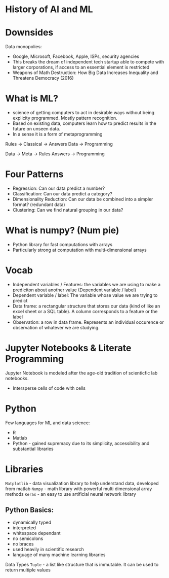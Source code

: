# History of AI and ML

# Downsides
Data monopolies:
- Google, Microsoft, Facebook, Apple, ISPs, security agencies
- This breaks the dream of independent tech startup able to compete with larger corporations, if access to an essential element is restricted
- Weapons of Math Destruction: How Big Data Increases Inequality and Threatens Democracy (2016)

# What is ML?
- science of getting computers to act in desirable ways without being explicity programmed.  Mostly pattern recognition.
- Based on existing data, computers learn how to predict results in the future on unseen data.
- In a sense it is a form of metaprogramming

Rules ->  Classical -> Answers
Data ->  Programming

Data ->       Meta      -> Rules
Answers ->  Programming

# Four Patterns
- Regression: Can our data predict a number?
- Classification: Can our data predict a category?
- Dimensionality Reduction: Can our data be combined into a simpler format? (redundant data)
- Clustering: Can we find natural grouping in our data?

# What is numpy? (Num pie)
- Python library for fast computations with arrays
- Particularly strong at computation with multi-dimensional arrays

# Vocab
- Independent variables / Features: the variables we are using to make a prediciton about another value (Dependent variable / label)
- Dependent variable / label: The variable whose value we are trying to predict
- Data frame: a rectangular structure that stores our data (kind of like an excel sheet or a SQL table). A column corresponds to a feature or the label
- Observation: a row in data frame.  Represents an individual occurence or observation of whatever we are studying.

# Jupyter Notebooks & Literate Programming
Jupyter Notebook is modeled after the age-old tradition of scienticfic lab notebooks.

- Intersperse cells of code with cells

# Python
Few languages for ML and data science:
- R
- Matlab
- Python - gained supremacy due to its simplicity, accessibility and substantial libraries

# Libraries
`Matplotlib` - data visualization library to help understand data, developed from matlab
`Numpy` - math library with powerful multi dimensional array methods
`Keras` - an easy to use artificial neural network library

## Python Basics:
- dynamically typed
- interpreted
- whitespace dependant
- no semicolons
- no braces
- used heavily in scientific research
- language of many machine learning libraries

Data Types
`Tuple` - a list like structure that is immutable.  It can be used to return multiple values
